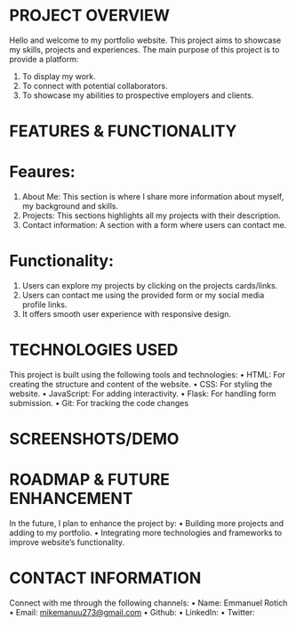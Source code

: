 # PROJECT OVERVIEW
Hello and welcome to my portfolio website.
This project aims to showcase my skills, projects and experiences. 
The main purpose of this project is to provide a platform:
1. To display my work.
2. To connect with potential collaborators.
3. To showcase my abilities to prospective employers and clients.

# FEATURES & FUNCTIONALITY
# Feaures:
1.	About Me: This section is where I share more information about myself, my background and skills.
2.	Projects: This sections highlights all my projects with their description.
3.	Contact information: A section with a form where users can contact me.

# Functionality:
1.	Users can explore my projects by clicking on the projects cards/links.
2.	Users can contact me using the provided form or my social media profile links.
3.	It offers smooth user experience with responsive design.

# TECHNOLOGIES USED
This project is built using the following tools and technologies:
•	HTML: For creating the structure and content of the website.
•	CSS: For styling the website.
•	JavaScript: For adding interactivity.
•	Flask: For handling form submission.
•	Git: For tracking the code changes

# SCREENSHOTS/DEMO

# ROADMAP & FUTURE ENHANCEMENT
In the future, I plan to enhance the project by:
•	Building more projects and adding to my portfolio.
•	Integrating more technologies and frameworks to improve website’s functionality.

# CONTACT INFORMATION
Connect with me through the following channels:
•	Name: Emmanuel Rotich
•	Email: mikemanuu273@gmail.com
•	Github: 
•	LinkedIn: 
•	Twitter: 

